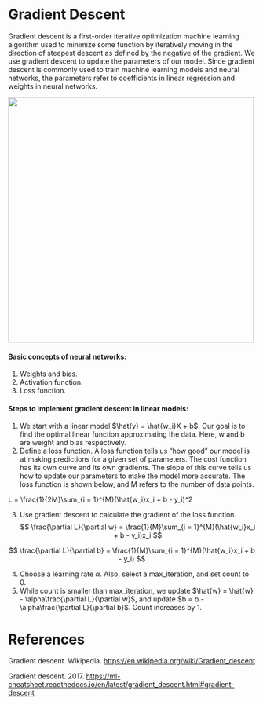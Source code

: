 # Gradient Descent

Gradient descent is a first-order iterative optimization machine learning algorithm used to minimize some function by iteratively moving in the direction of steepest descent as defined by the negative of the gradient. We use gradient descent to update the parameters of our model. Since gradient descent is commonly used to train machine learning models and neural networks, the parameters refer to coefficients in linear regression and weights in neural networks. 

<img src="http://rasbt.github.io/mlxtend/user_guide/general_concepts/gradient-optimization_files/ball.png" width="500"/>

#### Basic concepts of neural networks:
1. Weights and bias.
2. Activation function.
3. Loss function.

#### Steps to implement gradient descent in linear models:
1. We start with a linear model $\hat{y} = \hat{w_i}X + b$. Our goal is to find the optimal linear function approximating the data. Here, w and b are weight and bias respectively.
2. Define a loss function. A loss function tells us “how good” our model is at making predictions for a given set of parameters. The cost function has its own curve and its own gradients. The slope of this curve tells us how to update our parameters to make the model more accurate. The loss function is shown below, and M refers to the number of data points.


L = \frac{1}{2M}\sum_{i = 1}^{M}(\hat{w_i}x_i + b - y_i)^2


3. Use gradient descent to calculate the gradient of the loss function.
$$
\frac{\partial L}{\partial w} = \frac{1}{M}\sum_{i = 1}^{M}(\hat{w_i}x_i + b - y_i)x_i
$$

$$
\frac{\partial L}{\partial b} = \frac{1}{M}\sum_{i = 1}^{M}(\hat{w_i}x_i + b - y_i)
$$

4. Choose a learning rate $\alpha$. Also, select a max_iteration, and set count to 0.
5. While count is smaller than  max_iteration, we update $\hat{w} = \hat{w} - \alpha\frac{\partial L}{\partial w}$, and update $b = b - \alpha\frac{\partial L}{\partial b}$. Count increases by 1.

# References

Gradient descent. Wikipedia. https://en.wikipedia.org/wiki/Gradient_descent

Gradient descent. 2017. https://ml-cheatsheet.readthedocs.io/en/latest/gradient_descent.html#gradient-descent
